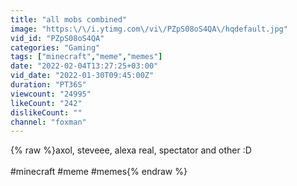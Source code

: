 ```yaml
---
title: "all mobs combined"
image: "https:\/\/i.ytimg.com\/vi\/PZpS08oS4QA\/hqdefault.jpg"
vid_id: "PZpS08oS4QA"
categories: "Gaming"
tags: ["minecraft","meme","memes"]
date: "2022-02-04T13:27:25+03:00"
vid_date: "2022-01-30T09:45:00Z"
duration: "PT36S"
viewcount: "24995"
likeCount: "242"
dislikeCount: ""
channel: "foxman"
---
```

{% raw %}axol, steveee, alexa real, spectator and other :D<br /><br />#minecraft #meme #memes{% endraw %}
